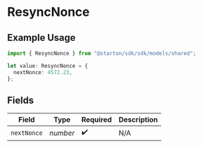 # ResyncNonce

## Example Usage

```typescript
import { ResyncNonce } from "@starton/sdk/sdk/models/shared";

let value: ResyncNonce = {
  nextNonce: 4572.23,
};
```

## Fields

| Field              | Type               | Required           | Description        |
| ------------------ | ------------------ | ------------------ | ------------------ |
| `nextNonce`        | *number*           | :heavy_check_mark: | N/A                |